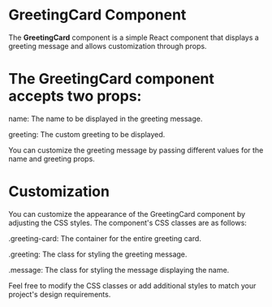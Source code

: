 # GreetingCard Component

The **GreetingCard** component is a simple React component that displays a greeting message and allows customization through props.

# The GreetingCard component accepts two props:

name: The name to be displayed in the greeting message.

greeting: The custom greeting to be displayed.

You can customize the greeting message by passing different values for the name and greeting props.

# Customization
You can customize the appearance of the GreetingCard component by adjusting the CSS styles. The component's CSS classes are as follows:

.greeting-card: The container for the entire greeting card.

.greeting: The class for styling the greeting message.

.message: The class for styling the message displaying the name.

Feel free to modify the CSS classes or add additional styles to match your project's design requirements.
